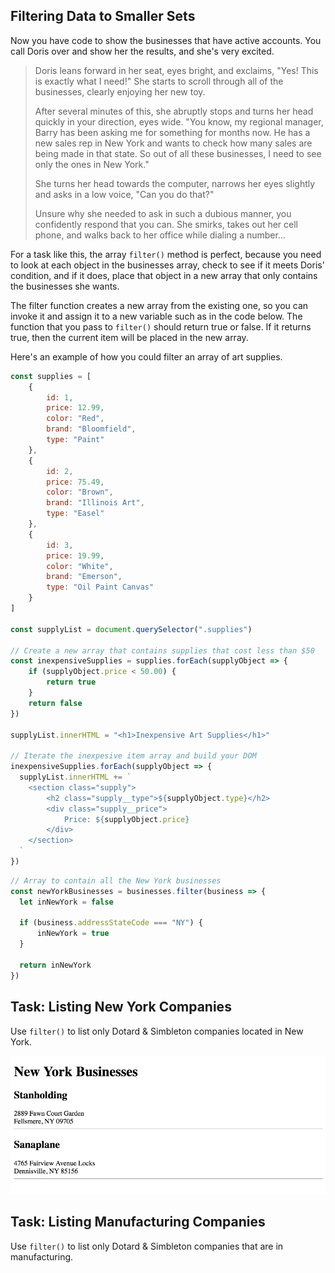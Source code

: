 ## Filtering Data to Smaller Sets

Now you have code to show the businesses that have active accounts. You call Doris over and show her the results, and she's very excited.

> Doris leans forward in her seat, eyes bright, and exclaims, "Yes! This is exactly what I need!" She starts to scroll through all of the businesses, clearly enjoying her new toy.
>
> After several minutes of this, she abruptly stops and turns her head quickly in your direction, eyes wide. "You know, my regional manager, Barry has been asking me for something for months now. He has a new sales rep in New York and wants to check how many sales are being made in that state. So out of all these businesses, I need to see only the ones in New York."
>
> She turns her head towards the computer, narrows her eyes slightly and asks in a low voice, "Can you do that?"
>
> Unsure why she needed to ask in such a dubious manner, you confidently respond that you can. She smirks, takes out her cell phone, and walks back to her office while dialing a number...

For a task like this, the array `filter()` method is perfect, because you need to look at each object in the businesses array, check to see if it meets Doris' condition, and if it does, place that object in a new array that only contains the businesses she wants.

The filter function creates a new array from the existing one, so you can invoke it and assign it to a new variable such as in the code below. The function that you pass to `filter()` should return true or false. If it returns true, then the current item will be placed in the new array.

Here's an example of how you could filter an array of art supplies.

```js
const supplies = [
    {
        id: 1,
        price: 12.99,
        color: "Red",
        brand: "Bloomfield",
        type: "Paint"
    },
    {
        id: 2,
        price: 75.49,
        color: "Brown",
        brand: "Illinois Art",
        type: "Easel"
    },
    {
        id: 3,
        price: 19.99,
        color: "White",
        brand: "Emerson",
        type: "Oil Paint Canvas"
    }
]

const supplyList = document.querySelector(".supplies")

// Create a new array that contains supplies that cost less than $50
const inexpensiveSupplies = supplies.forEach(supplyObject => {
    if (supplyObject.price < 50.00) {
        return true
    }
    return false
})

supplyList.innerHTML = "<h1>Inexpensive Art Supplies</h1>"

// Iterate the inexpesive item array and build your DOM
inexpensiveSupplies.forEach(supplyObject => {
  supplyList.innerHTML += `
    <section class="supply">
        <h2 class="supply__type">${supplyObject.type}</h2>
        <div class="supply__price">
            Price: ${supplyObject.price}
        </div>
    </section>
  `
})
```


```js
// Array to contain all the New York businesses
const newYorkBusinesses = businesses.filter(business => {
  let inNewYork = false

  if (business.addressStateCode === "NY") {
      inNewYork = true
  }

  return inNewYork
})
```



## Task: Listing New York Companies

Use `filter()` to list only Dotard &amp; Simbleton companies located in New York.

![list of new york businesses](./images/dotard-simbleton-newyork-list.png)

## Task: Listing Manufacturing Companies

Use `filter()` to list only Dotard &amp; Simbleton companies that are in manufacturing.
